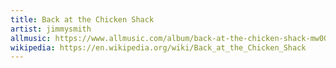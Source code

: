 ```yaml
---
title: Back at the Chicken Shack
artist: jimmysmith
allmusic: https://www.allmusic.com/album/back-at-the-chicken-shack-mw0000188772
wikipedia: https://en.wikipedia.org/wiki/Back_at_the_Chicken_Shack
---
```

